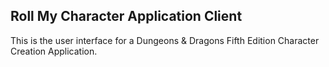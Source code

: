 ## Roll My Character Application Client

This is the user interface for a Dungeons & Dragons Fifth Edition Character Creation Application.
